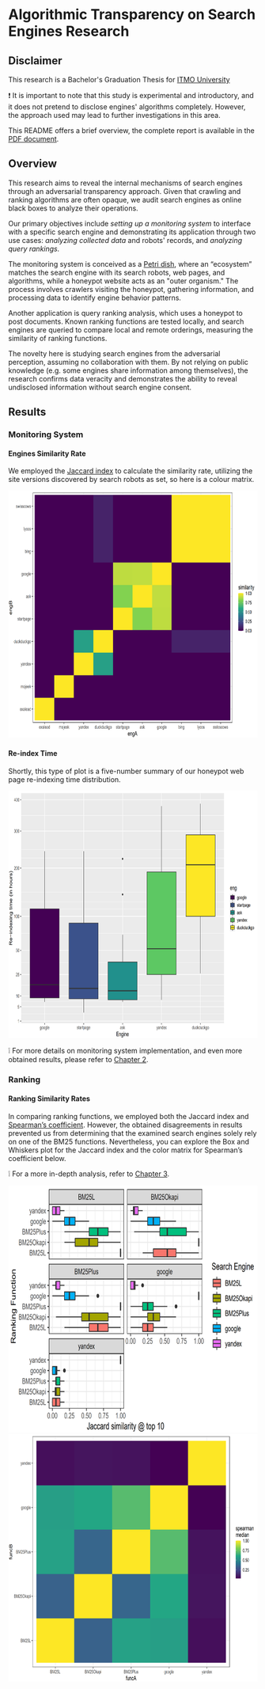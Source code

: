 # Algorithmic Transparency on Search Engines Research

## Disclaimer
This research is a Bachelor's Graduation Thesis for [ITMO University](https://www.usnews.com/education/best-global-universities/itmo-university-529154)

❗ It is important to note that this study is experimental and introductory, and it does not pretend to disclose engines' algorithms completely. However, the approach used may lead to further investigations in this area.

This README offers a brief overview, the complete report is available in the [PDF document](./thesis-algorithmic-transparency-of-se.pdf).

## Overview
This research aims to reveal the internal mechanisms of search engines through an adversarial transparency approach. Given that crawling and ranking algorithms are often opaque, we audit search engines as online black boxes to analyze their operations.

Our primary objectives include _setting up a monitoring system_ to interface with a specific search engine and demonstrating its application through two use cases: _analyzing collected data_ and robots' records, and _analyzing query rankings._

The monitoring system is conceived as a [Petri dish](https://en.wikipedia.org/wiki/Petri_dish), where an “ecosystem” matches the search engine with its search robots, web pages, and algorithms, while a honeypot website acts as an "outer organism." The process involves crawlers visiting the honeypot, gathering information, and processing data to identify engine behavior patterns.

Another application is query ranking analysis, which uses a honeypot to post documents. Known ranking functions are tested locally, and search engines are queried to compare local and remote orderings, measuring the similarity of ranking functions.

The novelty here is studying search engines from the adversarial
perception, assuming no collaboration with them. By not relying on public knowledge (e.g. some engines share information among themselves), the research confirms data veracity and demonstrates the ability to reveal undisclosed information without search engine consent.

## Results
### Monitoring System

#### Engines Similarity Rate

We employed the [Jaccard index](https://en.wikipedia.org/wiki/Jaccard_index) to calculate the similarity rate, utilizing the site versions discovered by search robots as set, so here is a colour matrix.

<img alt="engines-similarity" height="500" src="./assets/eng-similarity-by-version.png" width="700"/>

#### Re-index Time

Shortly, this type of plot is a five-number summary of our honeypot web page re-indexing time distribution.

<img alt="reindex" height="500" src="./assets/reindex-box-plot.png" width="700"/>


❕ For more details on monitoring system implementation, and even more obtained results, please refer to [Chapter 2](./thesis-algorithmic-transparency-of-se.pdf).

### Ranking

#### Ranking Similarity Rates
In comparing ranking functions, we employed both the Jaccard index and [Spearman’s coefficient](https://en.wikipedia.org/wiki/Spearman%27s_rank_correlation_coefficient).
However, the obtained disagreements in results prevented us from determining that the examined search engines solely rely on one of the BM25 functions. Nevertheless, you can explore the Box and Whiskers plot for the Jaccard index and the color matrix for Spearman’s coefficient below.

❕ For a more in-depth analysis, refer to [Chapter 3](./thesis-algorithmic-transparency-of-se.pdf).

<img alt="rank-jaccard" height="500" src="./assets/ranks-jaccard.png" width="700"/>

<img alt="ranking-spearman" height="500" src="./assets/ranking-spearman-median.png" width="700"/>
